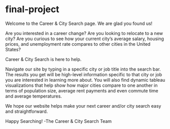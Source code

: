 # final-project

Welcome to the Career & City Search page. We are glad you found us!

Are you interested in a career change? Are you looking to relocate to a new city? Are you curious to see how your current city’s average salary, housing prices, and unemployment rate compares to other cities in the United States? 

Career & City Search is here to help.

Navigate our site by typing in a specific city or job title into the search bar. The results you get will be high-level information specific to that city or job you are interested in learning more about. You will also find dynamic tableau visualizations that help show how major cities compare to one another in terms of population size, average rent payments and even commute time and average temperatures. 

We hope our website helps make your next career and/or city search easy and straightforward.

Happy Searching!
-The Career & City Search Team

